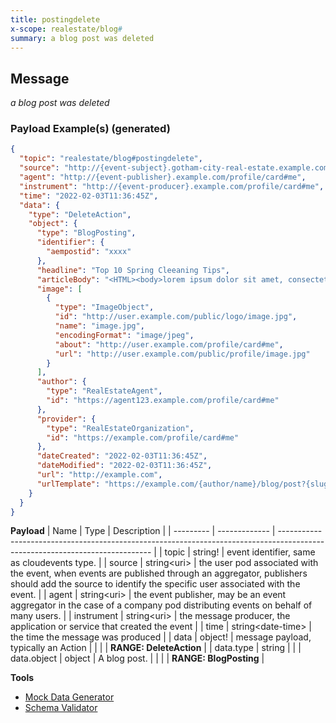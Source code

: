 ```yaml
---
title: postingdelete
x-scope: realestate/blog#
summary: a blog post was deleted
---
```


## Message

_a blog post was deleted_

### Payload Example(s) (generated)

```json
{
  "topic": "realestate/blog#postingdelete",
  "source": "http://{event-subject}.gotham-city-real-estate.example.com/profile/card#me",
  "agent": "http://{event-publisher}.example.com/profile/card#me",
  "instrument": "http://{event-producer}.example.com/profile/card#me",
  "time": "2022-02-03T11:36:45Z",
  "data": {
    "type": "DeleteAction",
    "object": {
      "type": "BlogPosting",
      "identifier": {
        "aempostid": "xxxx"
      },
      "headline": "Top 10 Spring Cleeaning Tips",
      "articleBody": "<HTML><body>lorem ipsum dolor sit amet, consectetur adipiscing</body></HTML>",
      "image": [
        {
          "type": "ImageObject",
          "id": "http://user.example.com/public/logo/image.jpg",
          "name": "image.jpg",
          "encodingFormat": "image/jpeg",
          "about": "http://user.example.com/profile/card#me",
          "url": "http://user.example.com/public/profile/image.jpg"
        }
      ],
      "author": {
        "type": "RealEstateAgent",
        "id": "https://agent123.example.com/profile/card#me"
      },
      "provider": {
        "type": "RealEstateOrganization",
        "id": "https://example.com/profile/card#me"
      },
      "dateCreated": "2022-02-03T11:36:45Z",
      "dateModified": "2022-02-03T11:36:45Z",
      "url": "http://example.com",
      "urlTemplate": "https://example.com/{author/name}/blog/post?{slug}"
    }
  }
}
```

**Payload**
| Name | Type | Description |
| --------- | ------------- | ---------------------------------------------------------------------------------------------------------------------------- |
| topic | string! | event identifier, same as cloudevents type. |
| source | string\<uri\> | the user pod associated with the event, when events are published through an aggregator, publishers should add the source to identify the specific user associated with the event. |
| agent | string\<uri\> | the event publisher, may be an event aggregator in the case of a company pod distributing events on behalf of many users. |
| instrument | string\<uri\> | the message producer, the application or service that created the event |
| time | string\<date-time\> | the time the message was produced |
| data | object! | message payload, typically an Action |
| | | **RANGE: DeleteAction** |
| data.type | string | |
| data.object | object | A blog post. |
| | | **RANGE: BlogPosting** |

**Tools**

- [Mock Data Generator](/tools/mock-data-generator)
- [Schema Validator](/tools/validate)
